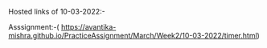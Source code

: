 
 Hosted links of 10-03-2022:-
 
Asssignment:-(  https://avantika-mishra.github.io/PracticeAssignment/March/Week2/10-03-2022/timer.html)
